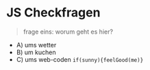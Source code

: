 JS Checkfragen
========================

> frage eins: worum geht es hier?

- A) ums wetter
- B) um kuchen
- C) ums web-coden `if(sunny){feelGood(me)}`
